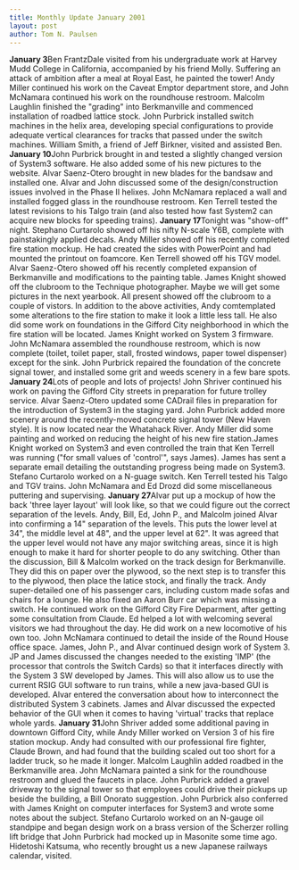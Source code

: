 ```yaml
---
title: Monthly Update January 2001 
layout: post
author: Tom N. Paulsen
---
```




 **January 3**Ben FrantzDale visited from his undergraduate work at Harvey Mudd College in California, accompanied by his friend Molly. Suffering an attack of ambition after a meal at Royal East, he painted the tower! Andy Miller continued his work on the Caveat Emptor department store, and John McNamara continued his work on the roundhouse restroom. Malcolm Laughlin finished the "grading" into Berkmanville and commenced installation of roadbed lattice stock. John Purbrick installed switch machines in the helix area, developing special configurations to provide adequate vertical clearances for tracks that passed under the switch machines. William Smith, a friend of Jeff Birkner, visited and assisted Ben. **January 10**John Purbrick brought in and tested a slightly changed version of System3 software. He also added some of his new pictures to the website. Alvar Saenz\-Otero brought in new blades for the bandsaw and installed one. Alvar and John discussed some of the design/construction issues involved in the Phase II helixes. John McNamara replaced a wall and installed fogged glass in the roundhouse restroom. Ken Terrell tested the latest revisions to his Talgo train (and also tested how fast System2 can acquire new blocks for speeding trains). **January 17**Tonight was "show\-off" night. Stephano Curtarolo showed off his nifty N\-scale Y6B, complete with painstakingly applied decals. Andy Miller showed off his recently completed fire station mockup. He had created the sides with PowerPoint and had mounted the printout on foamcore. Ken Terrell showed off his TGV model. Alvar Saenz\-Otero showed off his recently completed expansion of Berkmanville and modifications to the painting table. James Knight showed off the clubroom to the Technique photographer. Maybe we will get some pictures in the next yearbook. All present showed off the clubroom to a couple of vistors.  In addition to the above activities, Andy comtemplated some alterations to the fire station to make it look a little less tall. He also did some work on foundations in the Gifford City neighborhood in which the fire station will be located. James Knight worked on System 3 firmware. John McNamara assembled the roundhouse restroom, which is now complete (toilet, toilet paper, stall, frosted windows, paper towel dispenser) except for the sink. John Purbrick repaired the foundation of the concrete signal tower, and installed some grit and weeds scenery in a few bare spots. **January 24**Lots of people and lots of projects! John Shriver continued his work on paving the Gifford City streets in preparation for future trolley service. Alvar Saenz\-Otero updated some CADrail files in preparation for the introduction of System3 in the staging yard. John Purbrick added more scenery around the recently\-moved concrete signal tower (New Haven style). It is now located near the Whatahack River. Andy Miller did some painting and worked on reducing the height of his new fire station.James Knight worked on System3 and even controlled the train that Ken Terrell was running ("for small values of 'control'", says James). James has sent a separate email detailing the outstanding progress being made on System3\. Stefano Curtarolo worked on a N\-guage switch. Ken Terrell tested his Talgo and TGV trains. John McNamara and Ed Drozd did some miscellaneous puttering and supervising. **January 27**Alvar put up a mockup of how the back 'three layer layout' will look like, so that we could figure out the correct separation of the levels. Andy, Bill, Ed, John P., and Malcolm joined Alvar into confirming a 14" separation of the levels. This puts the lower level at 34", the middle level at 48", and the upper level at 62". It was agreed that the upper level would not have any major switching areas, since it is high enough to make it hard for shorter people to do any switching.  Other than the discussion, Bill \& Malcolm worked on the track design for Berkmanville. They did this on paper over the plywood, so the next step is to transfer this to the plywood, then place the latice stock, and finally the track.  Andy super\-detailed one of his passenger cars, including custom made sofas and chairs for a lounge. He also fixed an Aaron Burr car which was missing a switch. He continued work on the Gifford City Fire Deparment, after getting some consultation from Claude.  Ed helped a lot with welcoming several visitors we had throughout the day. He did work on a new locomotive of his own too. John McNamara continued to detail the inside of the Round House office space.  James, John P., and Alvar continued design work of System 3\. JP and James discussed the changes needed to the existing 'IMP' (the processor that controls the Switch Cards) so that it interfaces directly with the System 3 SW developed by James. This will also allow us to use the current RSIG GUI software to run trains, while a new java\-based GUI is developed. Alvar entered the conversation about how to interconnect the distributed System 3 cabinets. James and Alvar discussed the expected behavior of the GUI when it comes to having 'virtual' tracks that replace whole yards. **January 31**John Shriver added some additional paving in downtown Gifford City, while Andy Miller worked on Version 3 of his fire station mockup. Andy had consulted with our professional fire fighter, Claude Brown, and had found that the building scaled out too short for a ladder truck, so he made it longer. Malcolm Laughlin added roadbed in the Berkmanville area. John McNamara painted a sink for the roundhouse restroom and glued the faucets in place. John Purbrick added a gravel driveway to the signal tower so that employees could drive their pickups up beside the building, a Bill Onorato suggestion. John Purbrick also conferred with James Knight on computer interfaces for System3 and wrote some notes about the subject. Stefano Curtarolo worked on an N\-gauge oil standpipe and began design work on a brass version of the Scherzer rolling lift bridge that John Purbrick had mocked up in Masonite some time ago. Hidetoshi Katsuma, who recently brought us a new Japanese railways calendar, visited.   